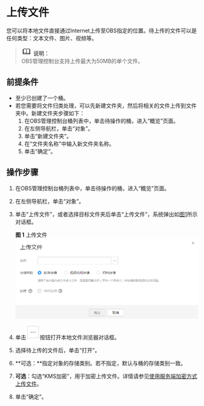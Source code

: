 # 上传文件<a name="zh-cn_topic_0045829660"></a>

您可以将本地文件直接通过Internet上传至OBS指定的位置。待上传的文件可以是任何类型：文本文件、图片、视频等。

>![](public_sys-resources/icon-note.gif) **说明：**   
>OBS管理控制台支持上传最大为50MB的单个文件。  

## 前提条件<a name="sd7d65d851f1c4a2d8a507d1689a5d358"></a>

-   至少已创建了一个桶。
-   若您需要将文件归类处理，可以先新建文件夹，然后将相关的文件上传到文件夹中。新建文件夹步骤如下：
    1.  在OBS管理控制台桶列表中，单击待操作的桶，进入“概览”页面。
    2.  在左侧导航栏，单击“对象”。
    3.  单击“新建文件夹”。
    4.  在“文件夹名称”中输入新文件夹名称。
    5.  单击“确定”。


## 操作步骤<a name="section1567551415194"></a>

1.  在OBS管理控制台桶列表中，单击待操作的桶，进入“概览”页面。
2.  在左侧导航栏，单击“对象”。
3.  单击“上传文件”，或者选择目标文件夹后单击“上传文件”，系统弹出如[图1](#fig8938417113456)所示对话框。

    **图 1**  上传文件<a name="fig8938417113456"></a>  
    ![](figures/上传文件.png "上传文件")

4.  单击![](figures/zh-cn_image_0129289290.png)按钮打开本地文件浏览器对话框。
5.  选择待上传的文件后，单击“打开”。
6.  **可选：**指定对象的存储类别。若不指定，默认与桶的存储类别一致。
7.  **可选**：勾选“KMS加密”，用于加密上传文件。详情请参见[使用服务端加密方式上传文件](使用服务端加密方式上传文件.md)。
8.  单击“确定”。

